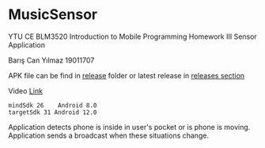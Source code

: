 # MusicSensor

YTU CE BLM3520 Introduction to Mobile Programming Homework III Sensor Application

Barış Can Yılmaz 19011707

APK file can be find in [release](https://github.com/bariscanyilmaz/MusicSensor/tree/main/app/release) folder or latest release in [releases section](https://github.com/bariscanyilmaz/MusicSensor/releases/) 

Video [Link](https://drive.google.com/file/d/1fstLV0Ozg_ea9a-X4bgM5GZGvBff1xaZ/view?usp=sharing)

```
mindSdk 26    Android 8.0
targetSdk 31 Android 12.0
```

Application detects phone is inside in user's pocket or is phone is moving. Application sends a broadcast when these situations change.
